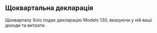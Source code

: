 ## Щоквартальна декларація

Щокварталу Xolo подає декларацію Modelo 130, вказуючи у ній ваші доходи та витрати.
